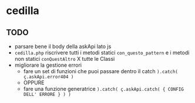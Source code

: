 # cedilla

## TODO

- parsare bene il body della askApi lato js
- `cedilla.php` riscrivere tutti i metodi statici `con_questo_pattern` e i metodi non statici `conQuestAltro` X tutte le Classi
- migliorare la gestione errori
	- fare un set di funzioni che puoi passare dentro il catch `).catch( ç.askApi.error404 )`
	- OPPURE
	- fare una funzione generatrice `).catch( ç.askApi.catch( { CONFIG DELL' ERRORE } ) )`